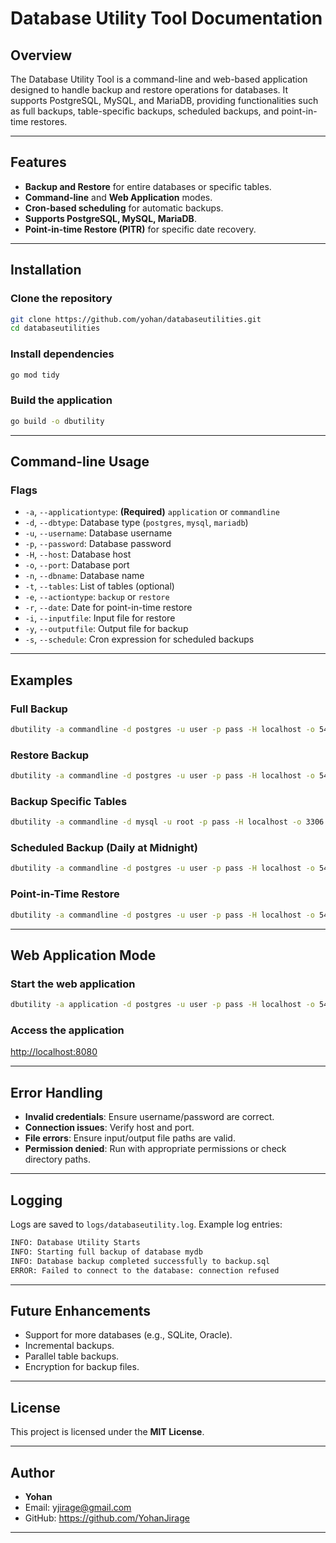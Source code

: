 # Database Utility Tool Documentation

## Overview
The Database Utility Tool is a command-line and web-based application designed to handle backup and restore operations for databases. It supports PostgreSQL, MySQL, and MariaDB, providing functionalities such as full backups, table-specific backups, scheduled backups, and point-in-time restores.

---

## Features
- **Backup and Restore** for entire databases or specific tables.
- **Command-line** and **Web Application** modes.
- **Cron-based scheduling** for automatic backups.
- **Supports PostgreSQL, MySQL, MariaDB**.
- **Point-in-time Restore (PITR)** for specific date recovery.

---

## Installation

### Clone the repository
```bash
git clone https://github.com/yohan/databaseutilities.git
cd databaseutilities
```

### Install dependencies
```bash
go mod tidy
```

### Build the application
```bash
go build -o dbutility
```

---

## Command-line Usage

### Flags
- `-a`, `--applicationtype`: **(Required)** `application` or `commandline`
- `-d`, `--dbtype`: Database type (`postgres`, `mysql`, `mariadb`)
- `-u`, `--username`: Database username
- `-p`, `--password`: Database password
- `-H`, `--host`: Database host
- `-o`, `--port`: Database port
- `-n`, `--dbname`: Database name
- `-t`, `--tables`: List of tables (optional)
- `-e`, `--actiontype`: `backup` or `restore`
- `-r`, `--date`: Date for point-in-time restore
- `-i`, `--inputfile`: Input file for restore
- `-y`, `--outputfile`: Output file for backup
- `-s`, `--schedule`: Cron expression for scheduled backups

---

## Examples

### Full Backup
```bash
dbutility -a commandline -d postgres -u user -p pass -H localhost -o 5432 -n mydb -e backup -y backup.sql
```

### Restore Backup
```bash
dbutility -a commandline -d postgres -u user -p pass -H localhost -o 5432 -n mydb -e restore -i backup.sql
```

### Backup Specific Tables
```bash
dbutility -a commandline -d mysql -u root -p pass -H localhost -o 3306 -n salesdb -e backup -t users,orders -y tables_backup.sql
```

### Scheduled Backup (Daily at Midnight)
```bash
dbutility -a commandline -d postgres -u user -p pass -H localhost -o 5432 -n mydb -e backup -s "0 0 * * *"
```

### Point-in-Time Restore
```bash
dbutility -a commandline -d postgres -u user -p pass -H localhost -o 5432 -n mydb -e pittest -r "2024-03-15 10:30:00"
```

---

## Web Application Mode

### Start the web application
```bash
dbutility -a application -d postgres -u user -p pass -H localhost -o 5432 -n mydb
```

### Access the application
[http://localhost:8080](http://localhost:8080)

---

## Error Handling
- **Invalid credentials**: Ensure username/password are correct.
- **Connection issues**: Verify host and port.
- **File errors**: Ensure input/output file paths are valid.
- **Permission denied**: Run with appropriate permissions or check directory paths.

---

## Logging
Logs are saved to `logs/databaseutility.log`. Example log entries:
```bash
INFO: Database Utility Starts
INFO: Starting full backup of database mydb
INFO: Database backup completed successfully to backup.sql
ERROR: Failed to connect to the database: connection refused
```

---

## Future Enhancements
- Support for more databases (e.g., SQLite, Oracle).
- Incremental backups.
- Parallel table backups.
- Encryption for backup files.

---

## License
This project is licensed under the **MIT License**.

---

## Author
- **Yohan**  
- Email: yjirage@gmail.com
- GitHub: https://github.com/YohanJirage

---
